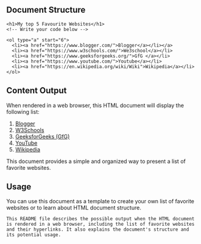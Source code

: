 ## Document Structure

```
<h1>My top 5 Favourite Websites</h1>
<!-- Write your code below -->

<ol type="a" start="6">
  <li><a href="https://www.blogger.com/">Blogger</a></li></a>
  <li><a href="https://www.w3schools.com/">We3school</a></li> 
  <li><a href="https://www.geeksforgeeks.org/">GfG </a></li>
  <li><a href="https://www.youtube.com/">Youtube</a></li> 
  <li><a href="https://en.wikipedia.org/wiki/Wiki">Wikipedia</a></li>
</ol>
```

## Content Output

When rendered in a web browser, this HTML document will display the following list:

1. [Blogger](https://www.blogger.com/)
2. [W3Schools](https://www.w3schools.com/)
3. [GeeksforGeeks (GfG)](https://www.geeksforgeeks.org/)
4. [YouTube](https://www.youtube.com/)
5. [Wikipedia](https://en.wikipedia.org/wiki/Wiki)

This document provides a simple and organized way to present a list of favorite websites.

## Usage

You can use this document as a template to create your own list of favorite websites or to learn about HTML document structure.
```
This README file describes the possible output when the HTML document is rendered in a web browser, including the list of favorite websites and their hyperlinks. It also explains the document's structure and its potential usage.
```